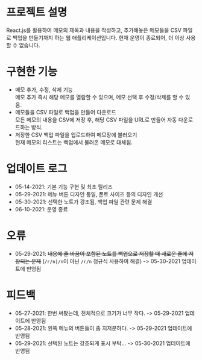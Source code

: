 # 프로젝트 설명
React.js를 활용하여 메모의 제목과 내용을 작성하고, 추가해놓은 메모들을 CSV 파일로 백업을 만들기까지 하는 웹 애플리케이션입니다.
현재 운영이 종료되어, 더 이상 사용할 수 없습니다.

# 구현한 기능
- 메모 추가, 수정, 삭제 기능   
메모 추가 즉시 해당 메모를 열람할 수 있으며, 메모 선택 후 수정/삭제를 할 수 있음.
- 메모들을 CSV 파일로 백업을 만들어 다운로드   
모든 메모의 내용을 CSV에 저장 후, 해당 CSV 파일을 URL로 만들어 자동 다운로드하는 방식.
- 저장한 CSV 백업 파일을 업로드하여 메모장에 불러오기   
현재 메모의 리스트는 백업에서 불러온 메모로 대체됨.

# 업데이트 로그
- 05-14-2021: 기본 기능 구현 및 최초 릴리즈
- 05-29-2021: 메뉴 버튼 디자인 통일, 폰트 사이즈 등의 디자인 개선
- 05-30-2021: 선택한 노트가 강조됨, 백업 파일 관련 문제 해결
- 06-10-2021: 운영 종료

# 오류
- 05-29-2021: ~~내용에 줄 바꿈이 포함된 노트를 백업으로 저장할 때 새로운 줄에 저장되는 문제~~ (`/r/n|/n`이 아닌 `/r/n` 정규식 사용하여 해결) -> 05-30-2021 업데이트에 반영됨

# 피드백
- 05-27-2021: 한번 써봤는데, 전체적으로 크기가 너무 작다. -> 05-29-2021 업데이트에 반영됨
- 05-28-2021: 왼쪽 메뉴의 버튼들이 좀 지저분하다. -> 05-29-2021 업데이트에 반영됨
- 05-29-2021: 선택된 노트는 강조되게 표시 부탁... -> 05-30-2021 업데이트에 반영됨